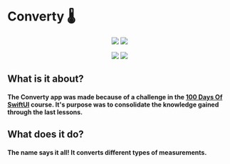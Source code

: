 #  Converty 🌡️
<p align="center">
  <img src="https://media.giphy.com/media/sm8KZiOwRKSxVd4fbO/giphy.gif">
  <img src="https://media.giphy.com/media/sfMJ5DNXBttLy9OagK/giphy.gif">
</p>

<p align="center">
  <img src="https://media.giphy.com/media/0KKm6m3wYZS8LYrPJQ/giphy.gif">
  <img src="https://media.giphy.com/media/1RVpcDkSCii9AQqCec/giphy.gif">
</p>

## What is it about?
#### The Converty app was made because of a challenge in the [100 Days Of SwiftUI](https://www.hackingwithswift.com/100/swiftui) course. It's purpose was to consolidate the knowledge gained through the last lessons.

## What does it do?
#### The name says it all! It converts different types of measurements.
